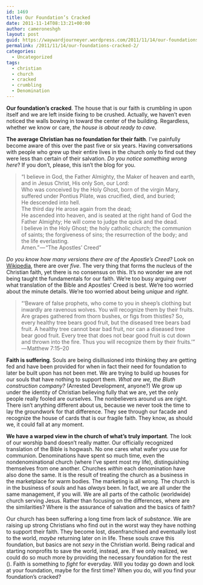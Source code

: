 ```yaml
---
id: 1469
title: Our Foundation’s Cracked
date: 2011-11-14T08:13:21+00:00
author: cameroneshgh
layout: post
guid: https://waywardjourneyer.wordpress.com/2011/11/14/our-foundations-cracked-2/
permalink: /2011/11/14/our-foundations-cracked-2/
categories:
  - Uncategorized
tags:
  - christian
  - church
  - cracked
  - crumbling
  - Denomination
---
```

**Our foundation’s cracked**. The house that is our faith is crumbling in upon itself and we are left inside fixing to be crushed. Actually, we haven’t even noticed the walls bowing in toward the center of the building. Regardless, whether we know or care, _the house is about ready to cave_.

**The average Christian has no foundation for their faith**. I’ve painfully become aware of this over the past five or six years. Having conversations with people who grew up their entire lives in the church only to find out they were less than certain of their salvation. _Do you notice something wrong here_? If you don’t, please, this isn’t the blog for you.

> “I believe in God, the Father Almighty, the Maker of heaven and earth, and in Jesus Christ, His only Son, our Lord:  
> Who was conceived by the Holy Ghost, born of the virgin Mary, suffered under Pontius Pilate, was crucified, died, and buried;  
> He descended into hell.  
> The third day He arose again from the dead;  
> He ascended into heaven, and is seated at the right hand of God the Father Almighty; He will come to judge the quick and the dead.  
> I believe in the Holy Ghost; the holy catholic church; the communion of saints; the forgiveness of sins; the resurrection of the body; and the life everlasting.  
> Amen.” — “The Apostles’ Creed”

_Do you know how many versions there are of the Apostle’s Creed?_ Look on <a href="http://en.wikipedia.org/wiki/Apostles%27_Creed" target="_blank">Wikipedia</a>, there are over _five_. The very thing that forms the nucleus of the Christian faith, yet there is no consensus on this. It’s no wonder we are not being taught the fundamentals for our faith. We’re too busy arguing over what translation of the Bible and Apostles’ Creed is best. We’re too worried about the minute details. We’re too worried about being _unique_ and _right_.

> “‘Beware of false prophets, who come to you in sheep’s clothing but inwardly are ravenous wolves. You will recognize them by their fruits. Are grapes gathered from thorn bushes, or figs from thistles? So, every healthy tree bears good fruit, but the diseased tree bears bad fruit. A healthy tree cannot bear bad fruit, nor can a diseased tree bear good fruit. Every tree that does not bear good fruit is cut down and thrown into the fire. Thus you will recognize them by their fruits.’” — Matthew 7:15–20

**Faith is suffering**. Souls are being disillusioned into thinking they are getting fed and have been provided for when in fact their need for foundation to later be built upon has not been met. We are trying to build up houses for our souls that have nothing to support them. _What are we, the Bluth construction company?_ (Arrested Development, anyone?) We grow up under the identity of Christian believing fully that we are, yet the only people really fooled are ourselves. The nonbelievers around us are right. There isn’t anything different about us, because we never took the time to lay the groundwork for that difference. They see through our facade and recognize the house of cards that is our fragile faith. They know, as should we, it could fall at any moment.

**We have a warped view in the church of what’s truly important**. The look of our worship band doesn’t really matter. Our officially recognized translation of the Bible is hogwash. No one cares what wafer you use for communion. Denominations have spent so much time, even the nondenominational church (where I’ve spent most my life), distinguishing themselves from one another. Churches _within_ each denomination have also done the same. It is the result of treating the church as a business in the marketplace for warm bodies. The marketing is all wrong. The church is in the business of _souls_ and has _always_ been. In fact, we are all under the same management, if you will. We are all parts of the catholic (worldwide) church serving Jesus. Rather than focusing on the differences, where are the similarities? Where is the assurance of salvation and the basics of faith?

Our church has been suffering a long time from lack of _substance_. We are raising up strong Christians who find out in the worst way they have nothing to support their faith. They become lost, disenfranchised and eventually lost to the world, _maybe_ returning later on in life. These souls crave this foundation, but basics are not _sexy_ in the Christian world. Being radical and starting nonprofits to save the world, instead, are. If we only realized, we could do so much more by providing the necessary foundation for the rest (). Faith is something to _fight_ for everyday. Will you today go down and look at your foundation, maybe for the first time? When you do, will you find your foundation’s cracked?